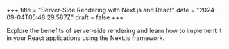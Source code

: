 +++
title = "Server-Side Rendering with Next.js and React"
date = "2024-09-04T05:48:29.587Z"
draft = false
+++

  Explore the benefits of server-side rendering and learn how to implement it in your React applications using the Next.js framework.
        
